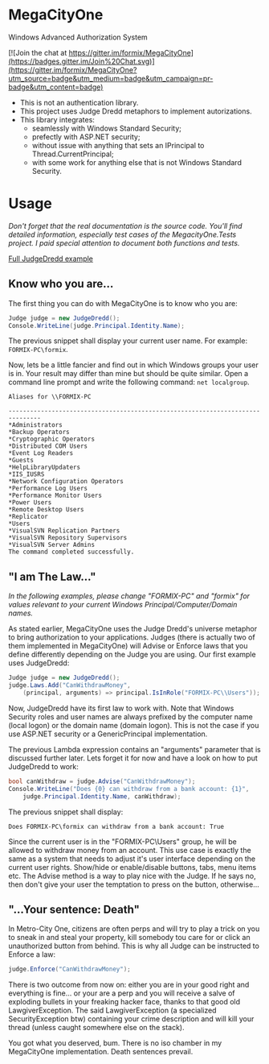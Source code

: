 # MegaCityOne
Windows Advanced Authorization System

[![Join the chat at https://gitter.im/formix/MegaCityOne](https://badges.gitter.im/Join%20Chat.svg)](https://gitter.im/formix/MegaCityOne?utm_source=badge&utm_medium=badge&utm_campaign=pr-badge&utm_content=badge)

* This is not an authentication library.
* This project uses Judge Dredd metaphors to implement autorizations.
* This library integrates:
    * seamlessly with Windows Standard Security;
    * prefectly with ASP.NET security;
    * without issue with anything that sets an IPrincipal to Thread.CurrentPrincipal;
    * with some work for anything else that is not Windows Standard Security.

# Usage

_Don't forget that the real documentation is the source code. You'll find 
detailed information, especially test cases of the MegacityOne.Tests
project. I paid special attention to document both functions and tests._

[Full JudgeDredd example](https://github.com/formix/MegaCityOne/blob/master/MegaCityOne.Examples/BankAccountExample.cs)

## Know who you are...

The first thing you can do with MegaCityOne is to know who you are:

```c#
Judge judge = new JudgeDredd();
Console.WriteLine(judge.Principal.Identity.Name);
```

The previous snippet shall display your current user name. For example:
`FORMIX-PC\formix`.

Now, lets be a little fancier and find out in which Windows groups your 
user is in. Your result may differ than mine but should be quite similar.
Open a command line prompt and write the following command: `net localgroup`.

```
Aliases for \\FORMIX-PC

-------------------------------------------------------------------------------
*Administrators
*Backup Operators
*Cryptographic Operators
*Distributed COM Users
*Event Log Readers
*Guests
*HelpLibraryUpdaters
*IIS_IUSRS
*Network Configuration Operators
*Performance Log Users
*Performance Monitor Users
*Power Users
*Remote Desktop Users
*Replicator
*Users
*VisualSVN Replication Partners
*VisualSVN Repository Supervisors
*VisualSVN Server Admins
The command completed successfully.
```

## "I am The Law..."

_In the following examples, please change "FORMIX-PC" and "formix" for values
relevant to your current Windows Principal/Computer/Domain names._

As stated earlier, MegaCityOne uses the Judge Dredd's universe metaphor to 
bring authorization to your applications. Judges (there is actually two of 
them implemented in MegaCityOne) will Advise or Enforce laws that you define
differently depending on the Judge you are using. Our first example uses 
JudgeDredd:

```c#
Judge judge = new JudgeDredd();
judge.Laws.Add("CanWithdrawMoney", 
    (principal, arguments) => principal.IsInRole("FORMIX-PC\\Users"));
```

Now, JudgeDredd have its first law to work with. Note that Windows 
Security roles and user names are always prefixed by the computer name 
(local logon) or the domain name (domain logon). This is not the case if 
you use ASP.NET security or a GenericPrincipal implementation.

The previous Lambda expression contains an "arguments" parameter that is
discussed further later. Lets forget it for now and have a look on how to 
put JudgeDredd to work:

```c#
bool canWithdraw = judge.Advise("CanWithdrawMoney");
Console.WriteLine("Does {0} can withdraw from a bank account: {1}", 
    judge.Principal.Identity.Name, canWithdraw);
```

The previous snippet shall display: 
```
Does FORMIX-PC\formix can withdraw from a bank account: True
```

Since the current user is in the "FORMIX-PC\Users" group, he will be allowed
to withdraw money from an account. This use case is exactly the same as a
system that needs to adjust it's user interface depending on the current 
user rights. Show/hide or enable/disable buttons, tabs, menu items etc. The 
Advise method is a way to play nice with the Judge. If he says no, then don't
give your user the temptation to press on the button, otherwise...

## "...Your sentence: Death"

In Metro-City One, citizens are often perps and will try to play a trick 
on you to sneak in and steal your property, kill somebody tou care for or 
click an unauthorized button from behind. This is why all Judge can be 
instructed to Enforce a law:

```c#
judge.Enforce("CanWithdrawMoney");
```

There is two outcome from now on: either you are in your good right and
everything is fine... or your are a perp and you will receive a salve of 
exploding bullets in your freaking hacker face, thanks to that good old
LawgiverException. The said LawgiverException (a specialized SecurityException
btw) containing your crime description and will kill your thread (unless caught
somewhere else on the stack).

You got what you deserved, bum. There is no iso chamber in my MegaCityOne 
implementation. Death sentences prevail.


# 
